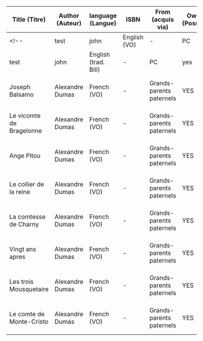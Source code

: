 
| Title (Titre) | Author (Auteur) | language (Langue) | ISBN | From (acquis via) | Owned (Possédé) | Read (Lu) | Lent (Prêté) | Notes |
| - | - | - | - | - | - | - | - | - |
<!--| test | john | English (VO) | - | PC | yes | no | no | aaa|
| test | john | English (trad. Bill) | - | PC | yes | no | no | aaa| -->
| Joseph Balsamo | Alexandre Dumas | French (VO) | - | Grands-parents paternels | YES | NO | Avignon | 4 livres, Belle collection Auteur |
| Le vicomte de Bragelonne | Alexandre Dumas | French (VO) | - | Grands-parents paternels | YES | NO | Avignon | 6 livres, Belle collection Auteur |
| Ange Pitou | Alexandre Dumas | French (VO) | - | Grands-parents paternels | YES | NO | Avignon | 2 livres, Belle collection Auteur |
| Le collier de la reine | Alexandre Dumas | French (VO) | - | Grands-parents paternels | YES | NO | Avignon | 2 livres, Belle collection Auteur |
| La comtesse de Charny | Alexandre Dumas | French (VO) | - | Grands-parents paternels | YES | NO | Avignon | 4 livres, Belle collection Auteur |
| Vingt ans apres | Alexandre Dumas | French (VO) | - | Grands-parents paternels | YES | NO | Avignon | 2 livres, Belle collection Auteur |
| Les trois Mousquetaire | Alexandre Dumas | French (VO) | - | Grands-parents paternels | YES | NO | Avignon | 2 livres, Belle collection Auteur |
| Le comte de Monte-Cristo | Alexandre Dumas | French (VO) | - | Grands-parents paternels | YES | NO | Avignon | 4 livres, Belle collection Auteur |

